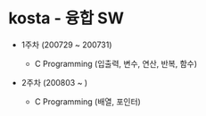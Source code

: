 # kosta - 융합 SW

- 1주차 (200729 ~ 200731)<br>
	- C Programming (입출력, 변수, 연산, 반복, 함수)
	
- 2주차 (200803 ~ )<br>
 	- C Programming (배열, 포인터)